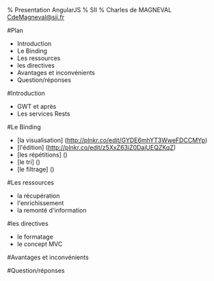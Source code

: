 % Presentation AngularJS
% SII 
% Charles de MAGNEVAL  <CdeMagneval@sii.fr>

#Plan
  
  * Introduction
  * Le Binding
  * Les ressources
  * les directives
  * Avantages et inconvénients
  * Question/réponses
  
#Introduction
  + GWT et après
  + Les services Rests

#Le Binding
  + [la visualisation] (http://plnkr.co/edit/GYDE6mhYT3WweFDCCMYp)
  + [l'édition] (http://plnkr.co/edit/z5XxZ63iZ0DajUEQZKqZ)
  + [les répétitions] ()
  + [le tri] ()
  + [le filtrage] ()

#Les ressources
  + la récupération
  + l'enrichissement
  + la remonté d'information

#les directives
  + le formatage
  + le concept MVC

#Avantages et inconvénients

#Question/réponses


